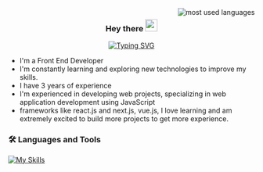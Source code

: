 <img  align="right" src="https://github-readme-stats.vercel.app/api/top-langs?username=Yasser-Alnajjar&show_icons=true&locale=en&layout=compact&theme=radical" alt="most used languages" />

<h3 align="center">
  <span>Hey there </span>
  <img  src="https://media.giphy.com/media/hvRJCLFzcasrR4ia7z/giphy.gif" width="25">
</h3>
<!-- Typing SVG by DenverCoder1 - https://github.com/DenverCoder1/readme-typing-svg -->
<p align="center">
 <a href="https://git.io/typing-svg"><img src="https://readme-typing-svg.demolab.com?font=Fira+Code&weight=600&size=22&pause=1000&color=2A79C8&random=false&width=435&lines=Welcome+To+My+Profile+%F0%9F%98%8A;%3D%3E+Front+End++Developer+" alt="Typing SVG" /></a>
</p>

- I'm a Front End Developer
- I'm constantly learning and exploring new technologies to improve my skills.
- I have 3 years of experience
- I'm experienced in developing web projects, specializing in web application development using JavaScript
- frameworks like react.js and next.js, vue.js, I love learning and am extremely excited to
  build more projects to get more experience.

### 🛠 Languages and Tools

<div  >

[![My Skills](https://skillicons.dev/icons?i=cpp,html,css,bootstrap,js,ts,jquery,vue,react,next,gulp,webpack,redux,php,atom,git,github,mysql,pug,sass,tailwindcss,stackoverflow,visualstudio,vscode)](https://skillicons.dev)
<br/>

</div>
